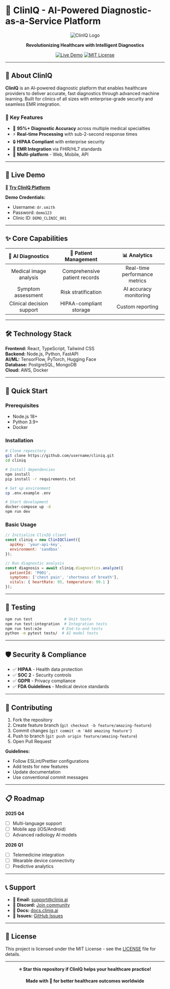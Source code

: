# 🏥 ClinIQ - AI-Powered Diagnostic-as-a-Service Platform

<div align="center">
  
  ![ClinIQ Logo](https://img.shields.io/badge/ClinIQ-AI%20Diagnostics-2563eb?style=for-the-badge&logo=stethoscope&logoColor=white)
  
  **Revolutionizing Healthcare with Intelligent Diagnostics**
  
  [![Live Demo](https://img.shields.io/badge/🚀_Live_Demo-Try_Now-success?style=for-the-badge)](https://sayan00007.github.io/ClinIQ/)
  [![MIT License](https://img.shields.io/badge/License-MIT-yellow.svg?style=for-the-badge)](./LICENSE)
  
</div>

---

## 🎯 **About ClinIQ**

**ClinIQ** is an AI-powered diagnostic platform that enables healthcare providers to deliver accurate, fast diagnostics through advanced machine learning. Built for clinics of all sizes with enterprise-grade security and seamless EMR integration.

### 🌟 **Key Features**
- 🎯 **95%+ Diagnostic Accuracy** across multiple medical specialties
- ⚡ **Real-time Processing** with sub-2-second response times
- 🔒 **HIPAA Compliant** with enterprise security
- 🔗 **EMR Integration** via FHIR/HL7 standards
- 📱 **Multi-platform** - Web, Mobile, API

---

## 🚀 **Live Demo**

**🔗 [Try ClinIQ Platform](https://sayan00007.github.io/ClinIQ/)**

**Demo Credentials:**
- Username: `dr.smith`
- Password: `demo123`
- Clinic ID: `DEMO_CLINIC_001`

---

## ✨ **Core Capabilities**

| 🧠 **AI Diagnostics** | 👥 **Patient Management** | 📊 **Analytics** |
|:---:|:---:|:---:|
| Medical image analysis | Comprehensive patient records | Real-time performance metrics |
| Symptom assessment | Risk stratification | AI accuracy monitoring |
| Clinical decision support | HIPAA-compliant storage | Custom reporting |

---

## 🛠️ **Technology Stack**

**Frontend:** React, TypeScript, Tailwind CSS  
**Backend:** Node.js, Python, FastAPI  
**AI/ML:** TensorFlow, PyTorch, Hugging Face  
**Database:** PostgreSQL, MongoDB  
**Cloud:** AWS, Docker  

---

## 🚀 **Quick Start**

### Prerequisites
- Node.js 18+
- Python 3.9+
- Docker

### Installation

```bash
# Clone repository
git clone https://github.com/username/cliniq.git
cd cliniq

# Install dependencies
npm install
pip install -r requirements.txt

# Set up environment
cp .env.example .env

# Start development
docker-compose up -d
npm run dev
```

### Basic Usage

```javascript
// Initialize ClinIQ client
const cliniq = new ClinIQClient({
  apiKey: 'your-api-key',
  environment: 'sandbox'
});

// Run diagnostic analysis
const diagnosis = await cliniq.diagnostics.analyze({
  patientId: 'P001',
  symptoms: ['chest pain', 'shortness of breath'],
  vitals: { heartRate: 95, temperature: 99.1 }
});
```

---

## 🧪 **Testing**

```bash
npm run test              # Unit tests
npm run test:integration  # Integration tests  
npm run test:e2e         # End-to-end tests
python -m pytest tests/  # AI model tests
```

---

## 🛡️ **Security & Compliance**

- ✅ **HIPAA** - Health data protection
- ✅ **SOC 2** - Security controls
- ✅ **GDPR** - Privacy compliance
- ✅ **FDA Guidelines** - Medical device standards

---

## 🤝 **Contributing**

1. Fork the repository
2. Create feature branch (`git checkout -b feature/amazing-feature`)
3. Commit changes (`git commit -m 'Add amazing feature'`)
4. Push to branch (`git push origin feature/amazing-feature`)
5. Open Pull Request

**Guidelines:**
- Follow ESLint/Prettier configurations
- Add tests for new features
- Update documentation
- Use conventional commit messages

---

## 📋 **Roadmap**

**2025 Q4**
- [ ] Multi-language support
- [ ] Mobile app (iOS/Android)
- [ ] Advanced radiology AI models

**2026 Q1**
- [ ] Telemedicine integration
- [ ] Wearable device connectivity
- [ ] Predictive analytics

---

## 📞 **Support**

- 📧 **Email:** support@cliniq.ai
- 💬 **Discord:** [Join community](https://##)
- 📖 **Docs:** [docs.cliniq.ai](https://##)
- 🐛 **Issues:** [GitHub Issues](../../issues)

---

## 📄 **License**

This project is licensed under the MIT License - see the [LICENSE](LICENSE) file for details.

---

<div align="center">

**⭐ Star this repository if ClinIQ helps your healthcare practice!**

**Made with 🏥 for better healthcare outcomes worldwide**

</div>
